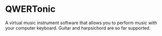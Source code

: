 # QWERTonic
A virtual music instrument software that allows you to perform music with your computer keyboard.
Guitar and harpsichord are so far supported.
